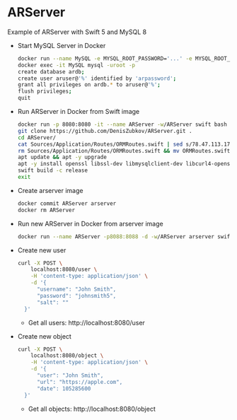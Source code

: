 # ARServer

Example of ARServer with Swift 5 and MySQL 8

* Start MySQL Server in Docker
  ```bash
  docker run --name MySQL -e MYSQL_ROOT_PASSWORD='...' -e MYSQL_ROOT_HOST=% -d -p 3306:3306 -p 33060:33060 mysql
  docker exec -it MySQL mysql -uroot -p
  create database ardb;
  create user aruser@'%' identified by 'arpassword';
  grant all privileges on ardb.* to aruser@'%';
  flush privileges;
  quit
  ```
  
* Run ARServer in Docker from Swift image
  ```bash
  docker run -p 8080:8080 -it --name ARServer -w/ARServer swift bash
  git clone https://github.com/DenisZubkov/ARServer.git .
  cd ARServer/
  cat Sources/Application/Routes/ORMRoutes.swift | sed s/78.47.113.172/YOUR-MYSQL-SERVER-IP/ > ORMRoutes.swift.temp
  rm Sources/Application/Routes/ORMRoutes.swift && mv ORMRoutes.swift.temp Sources/Application/Routes/ORMRoutes.swift
  apt update && apt -y upgrade
  apt -y install openssl libssl-dev libmysqlclient-dev libcurl4-openssl-dev
  swift build -c release
  exit
  ```
  
* Create arserver image
  ```bash
  docker commit ARServer arserver
  docker rm ARServer
  ```
  
* Run new ARServer in Docker from arserver image
  ```bash
  docker run --name ARServer -p8088:8088 -d -w/ARServer arserver swift run -c release
  ```
  
* Create new user
  ```bash
  curl -X POST \
      localhost:8080/user \
      -H 'content-type: application/json' \
      -d '{
        "username": "John Smith",
        "password": "johnsmith5",
        "salt": ""
    }'
  ```
  
  * Get all users: http://localhost:8080/user
  
* Create new object
  ```bash
  curl -X POST \
      localhost:8080/object \
      -H 'content-type: application/json' \
      -d '{
        "user": "John Smith",
        "url": "https://apple.com",
        "date": 105285600
    }'
  ```
  
  * Get all objects: http://localhost:8080/object
